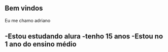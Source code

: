 ## Bem vindos
Eu me chamo adriano

-Estou estudando  alura
-tenho 15 anos 
-Estou no 1 ano do ensino médio
-
